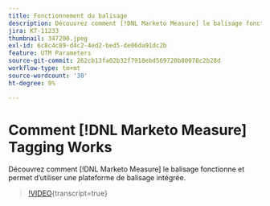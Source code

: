 ```yaml
---
title: Fonctionnement du balisage
description: Découvrez comment [!DNL Marketo Measure] le balisage fonctionne et permet d’utiliser une plateforme de balisage intégrée.
jira: KT-11233
thumbnail: 347200.jpeg
exl-id: 6c8c4c89-d4c2-4ed2-bed5-de06da91dc2b
feature: UTM Parameters
source-git-commit: 262cb13fa02b32f7918ebd569720b80078c2b28d
workflow-type: tm+mt
source-wordcount: '30'
ht-degree: 0%

---
```


# Comment [!DNL Marketo Measure] Tagging Works

Découvrez comment [!DNL Marketo Measure] le balisage fonctionne et permet d’utiliser une plateforme de balisage intégrée.

>[!VIDEO](https://video.tv.adobe.com/v/347200/?learn=on){transcript=true}
